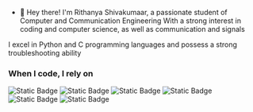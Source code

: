 * :wave: Hey there! I'm Rithanya Shivakumaar, a passionate student of Computer and Communication Engineering 
 With a strong interest in coding and computer science, as well as communication and signals

 I excel in Python and C programming languages and possess a strong troubleshooting ability



<h3>When I code, I rely on</h3>
<p>
  <img alt="Static Badge" src="https://img.shields.io/badge/Python-blue" />
  <img alt="Static Badge" src="https://img.shields.io/badge/C-green" />
  <img alt="Static Badge" src="https://img.shields.io/badge/Jupyter_Notebook-pink" />
  <img alt="Static Badge" src="https://img.shields.io/badge/VS_Code-orange" />
  <img alt="Static Badge" src="https://img.shields.io/badge/Spyder-yellow" />
  <img alt="Static Badge" src="https://img.shields.io/badge/Code_Blocks-dark_green" />
</p>


